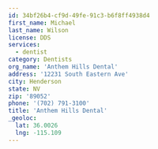 ```yaml
---
id: 34bf26b4-cf9d-49fe-91c3-b6f8ff4938d4
first_name: Michael
last_name: Wilson
license: DDS
services:
  - dentist
category: Dentists
org_name: 'Anthem Hills Dental'
address: '12231 South Eastern Ave'
city: Henderson
state: NV
zip: '89052'
phone: '(702) 791-3100'
title: 'Anthem Hills Dental'
_geoloc:
  lat: 36.0026
  lng: -115.109
---
```

